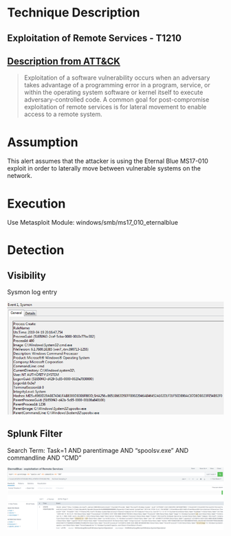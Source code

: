 # Technique Description
## Exploitation of Remote Services - T1210
## [Description from ATT&CK](https://attack.mitre.org/techniques/T1210/)
<blockquote>
Exploitation of a software vulnerability occurs when an adversary takes advantage of a programming error in a program, service, or within the operating system software or kernel itself to execute adversary-controlled code. A common goal for post-compromise exploitation of remote services is for lateral movement to enable access to a remote system.
</blockquote>

# Assumption
This alert assumes that the attacker is using the Eternal Blue MS17-010 exploit in order to laterally move between vulnerable systems on the network.

# Execution
 Use Metasploit Module: windows/smb/ms17_010_eternalblue

# Detection

## Visibility
Sysmon log entry

![alt text](pictures/exploitRemoteServ.png)

## Splunk Filter
Search Term: Task=1 AND parentimage AND “spoolsv.exe” AND commandline AND “CMD”

![alt text](pictures/exploitRemoteServAlert.png)
